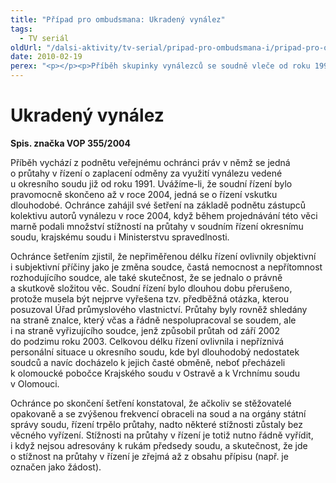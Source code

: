 ```yaml
---
title: "Případ pro ombudsmana: Ukradený vynález"
tags:
  - TV seriál
oldUrl: "/dalsi-aktivity/tv-serial/pripad-pro-ombudsmana-i/pripad-pro-ombudsmana-ukradeny-vynalez/"
date: 2010-02-19
perex: "<p></p><p>Příběh skupinky vynálezců se soudně vleče od roku 1991, vystřídalo se na něm několik soudců. Žalovaná strana vydělávala od osmdesátých let ročně miliony na vynálezu, za který jeho autoři nedostali nikdy nic. V současné době je zemědělské družstvo v Pasece u Šternberku, které vynález využívalo, v likvidaci, vynálezcům je kolem osmdesátky, jejich případ je zastaven.</p>"
---
```


<!-- imported from the old website -->

<h1>Ukradený vynález</h1><p><b>Spis. značka VOP 355/2004</b></p><p>Příběh vychází z podnětu veřejnému ochránci práv v němž se jedná o průtahy v řízení o zaplacení odměny za využití vynálezu vedené u okresního soudu již od roku 1991. Uvážíme-li, že soudní řízení bylo pravomocně skončeno až v roce 2004, jedná se o řízení vskutku dlouhodobé. Ochránce zahájil své šetření na základě podnětu zástupců kolektivu autorů vynálezu v roce 2004, když během projednávání této věci marně podali množství stížností na průtahy v soudním řízení okresnímu soudu, krajskému soudu i Ministerstvu spravedlnosti.</p><p>Ochránce šetřením zjistil, že nepřiměřenou délku řízení ovlivnily objektivní i subjektivní příčiny jako je změna soudce, častá nemocnost a nepřítomnost rozhodujícího soudce, ale také skutečnost, že se jednalo o právně a skutkově složitou věc. Soudní řízení bylo dlouhou dobu přerušeno, protože musela být nejprve vyřešena tzv. předběžná otázka, kterou posuzoval Úřad průmyslového vlastnictví. Průtahy byly rovněž shledány na straně znalce, který včas a řádně nespolupracoval se soudem, ale i na straně vyřizujícího soudce, jenž způsobil průtah od září 2002 do podzimu roku 2003. Celkovou délku řízení ovlivnila i nepříznivá personální situace u okresního soudu, kde byl dlouhodobý nedostatek soudců a navíc docházelo k jejich časté obměně, neboť přecházeli k olomoucké pobočce Krajského soudu v Ostravě a k Vrchnímu soudu v Olomouci.</p><p>Ochránce po skončení šetření konstatoval, že ačkoliv se stěžovatelé opakovaně a se zvýšenou frekvencí obraceli na soud a na orgány státní správy soudu, řízení trpělo průtahy, nadto některé stížnosti zůstaly bez věcného vyřízení. Stížnosti na průtahy v řízení je totiž nutno řádně vyřídit, i když nejsou adresovány k rukám předsedy soudu, a skutečnost, že jde o stížnost na průtahy v řízení je zřejmá až z obsahu přípisu (např. je označen jako žádost).</p>
